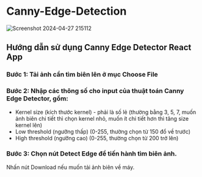 # Canny-Edge-Detection
![Screenshot 2024-04-27 215112](https://github.com/hoavy1803/Canny-Edge-Detection/assets/121221786/a7e820c8-97d3-4f12-a488-eec07cc33e6a)
## Hướng dẫn sử dụng Canny Edge Detector React App
### Bước 1: Tải ảnh cần tìm biên lên ở mục Choose File
### Bước 2: Nhập các thông số cho input của thuật toán Canny Edge Detector, gồm:
- Kernel size (kích thước kernel) - phải là số lẻ (thường bằng 3, 5, 7, muốn ảnh biên chi tiết thì chọn kernel nhỏ, muốn ít chi tiết hơn thì tăng size kernel lên)
- Low threshold (ngưỡng thấp) (0-255, thường chọn từ 150 đổ về trước)
- High threshold (ngưỡng cao) (0-255, thường chọn từ 200 trở lên)
### Bước 3: Chọn nút Detect Edge để tiến hành tìm biên ảnh.
Nhấn nút Download nếu muốn tải ảnh biên về máy.
